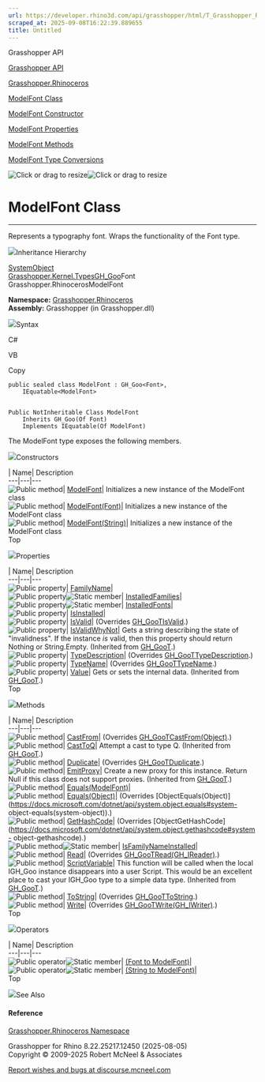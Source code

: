 ```yaml
---
url: https://developer.rhino3d.com/api/grasshopper/html/T_Grasshopper_Rhinoceros_ModelFont.htm
scraped_at: 2025-09-08T16:22:39.889655
title: Untitled
---
```


Grasshopper API

[Grasshopper API](../html/723c01da-9986-4db2-8f53-6f3a7494df75.htm
"Grasshopper API")

[Grasshopper.Rhinoceros](../html/N_Grasshopper_Rhinoceros.htm
"Grasshopper.Rhinoceros")

[ModelFont Class](../html/T_Grasshopper_Rhinoceros_ModelFont.htm "ModelFont
Class")

[ModelFont Constructor
](../html/Overload_Grasshopper_Rhinoceros_ModelFont__ctor.htm "ModelFont
Constructor ")

[ModelFont
Properties](../html/Properties_T_Grasshopper_Rhinoceros_ModelFont.htm
"ModelFont Properties")

[ModelFont Methods](../html/Methods_T_Grasshopper_Rhinoceros_ModelFont.htm
"ModelFont Methods")

[ModelFont Type
Conversions](../html/Operators_T_Grasshopper_Rhinoceros_ModelFont.htm
"ModelFont Type Conversions")

![Click or drag to resize](../icons/TocOpen.gif)![Click or drag to
resize](../icons/TocClose.gif)

# ModelFont Class  
  
---  
  
Represents a typography font. Wraps the functionality of the Font type.

![](../icons/SectionExpanded.png)Inheritance Hierarchy

[SystemObject](https://docs.microsoft.com/dotnet/api/system.object)  
[Grasshopper.Kernel.TypesGH_Goo](T_Grasshopper_Kernel_Types_GH_Goo_1.htm)Font  
Grasshopper.RhinocerosModelFont  

**Namespace:** [Grasshopper.Rhinoceros](N_Grasshopper_Rhinoceros.htm)  
**Assembly:** Grasshopper (in Grasshopper.dll)

![](../icons/SectionExpanded.png)Syntax

C#

VB

Copy

    
    
    public sealed class ModelFont : GH_Goo<Font>, 
    	IEquatable<ModelFont>
    
    
    Public NotInheritable Class ModelFont
    	Inherits GH_Goo(Of Font)
    	Implements IEquatable(Of ModelFont)

The ModelFont type exposes the following members.

![](../icons/SectionExpanded.png)Constructors

| Name| Description  
---|---|---  
![Public method](../icons/pubmethod.gif)|
[ModelFont](M_Grasshopper_Rhinoceros_ModelFont__ctor.htm)| Initializes a new
instance of the ModelFont class  
![Public method](../icons/pubmethod.gif)|
[ModelFont(Font)](M_Grasshopper_Rhinoceros_ModelFont__ctor_1.htm)| Initializes
a new instance of the ModelFont class  
![Public method](../icons/pubmethod.gif)|
[ModelFont(String)](M_Grasshopper_Rhinoceros_ModelFont__ctor_2.htm)|
Initializes a new instance of the ModelFont class  
Top

![](../icons/SectionExpanded.png)Properties

| Name| Description  
---|---|---  
![Public property](../icons/pubproperty.gif)|
[FamilyName](P_Grasshopper_Rhinoceros_ModelFont_FamilyName.htm)|  
![Public property](../icons/pubproperty.gif)![Static
member](../icons/static.gif)|
[InstalledFamilies](P_Grasshopper_Rhinoceros_ModelFont_InstalledFamilies.htm)|  
![Public property](../icons/pubproperty.gif)![Static
member](../icons/static.gif)|
[InstalledFonts](P_Grasshopper_Rhinoceros_ModelFont_InstalledFonts.htm)|  
![Public property](../icons/pubproperty.gif)|
[IsInstalled](P_Grasshopper_Rhinoceros_ModelFont_IsInstalled.htm)|  
![Public property](../icons/pubproperty.gif)|
[IsValid](P_Grasshopper_Rhinoceros_ModelFont_IsValid.htm)|  (Overrides
[GH_GooTIsValid](P_Grasshopper_Kernel_Types_GH_Goo_1_IsValid.htm).)  
![Public property](../icons/pubproperty.gif)|
[IsValidWhyNot](P_Grasshopper_Kernel_Types_GH_Goo_1_IsValidWhyNot.htm)|  Gets
a string describing the state of "invalidness". If the instance _is_ valid,
then this property should return Nothing or String.Empty.  (Inherited from
[GH_GooT](T_Grasshopper_Kernel_Types_GH_Goo_1.htm).)  
![Public property](../icons/pubproperty.gif)|
[TypeDescription](P_Grasshopper_Rhinoceros_ModelFont_TypeDescription.htm)|
(Overrides
[GH_GooTTypeDescription](P_Grasshopper_Kernel_Types_GH_Goo_1_TypeDescription.htm).)  
![Public property](../icons/pubproperty.gif)|
[TypeName](P_Grasshopper_Rhinoceros_ModelFont_TypeName.htm)|  (Overrides
[GH_GooTTypeName](P_Grasshopper_Kernel_Types_GH_Goo_1_TypeName.htm).)  
![Public property](../icons/pubproperty.gif)|
[Value](P_Grasshopper_Kernel_Types_GH_Goo_1_Value.htm)|  Gets or sets the
internal data.  (Inherited from
[GH_GooT](T_Grasshopper_Kernel_Types_GH_Goo_1.htm).)  
Top

![](../icons/SectionExpanded.png)Methods

| Name| Description  
---|---|---  
![Public method](../icons/pubmethod.gif)|
[CastFrom](M_Grasshopper_Rhinoceros_ModelFont_CastFrom.htm)|  (Overrides
[GH_GooTCastFrom(Object)](M_Grasshopper_Kernel_Types_GH_Goo_1_CastFrom.htm).)  
![Public method](../icons/pubmethod.gif)|
[CastToQ](M_Grasshopper_Kernel_Types_GH_Goo_1_CastTo__1.htm)|  Attempt a cast
to type Q.  (Inherited from
[GH_GooT](T_Grasshopper_Kernel_Types_GH_Goo_1.htm).)  
![Public method](../icons/pubmethod.gif)|
[Duplicate](M_Grasshopper_Rhinoceros_ModelFont_Duplicate.htm)|  (Overrides
[GH_GooTDuplicate](M_Grasshopper_Kernel_Types_GH_Goo_1_Duplicate.htm).)  
![Public method](../icons/pubmethod.gif)|
[EmitProxy](M_Grasshopper_Kernel_Types_GH_Goo_1_EmitProxy.htm)|  Create a new
proxy for this instance. Return Null if this class does not support proxies.
(Inherited from [GH_GooT](T_Grasshopper_Kernel_Types_GH_Goo_1.htm).)  
![Public method](../icons/pubmethod.gif)|
[Equals(ModelFont)](M_Grasshopper_Rhinoceros_ModelFont_Equals.htm)|  
![Public method](../icons/pubmethod.gif)|
[Equals(Object)](M_Grasshopper_Rhinoceros_ModelFont_Equals_1.htm)|  (Overrides
[ObjectEquals(Object)](https://docs.microsoft.com/dotnet/api/system.object.equals#system-
object-equals\(system-object\)).)  
![Public method](../icons/pubmethod.gif)|
[GetHashCode](M_Grasshopper_Rhinoceros_ModelFont_GetHashCode.htm)|  (Overrides
[ObjectGetHashCode](https://docs.microsoft.com/dotnet/api/system.object.gethashcode#system-
object-gethashcode).)  
![Public method](../icons/pubmethod.gif)![Static member](../icons/static.gif)|
[IsFamilyNameInstalled](M_Grasshopper_Rhinoceros_ModelFont_IsFamilyNameInstalled.htm)|  
![Public method](../icons/pubmethod.gif)|
[Read](M_Grasshopper_Rhinoceros_ModelFont_Read.htm)|  (Overrides
[GH_GooTRead(GH_IReader)](M_Grasshopper_Kernel_Types_GH_Goo_1_Read.htm).)  
![Public method](../icons/pubmethod.gif)|
[ScriptVariable](M_Grasshopper_Kernel_Types_GH_Goo_1_ScriptVariable.htm)|
This function will be called when the local IGH_Goo instance disappears into a
user Script. This would be an excellent place to cast your IGH_Goo type to a
simple data type.  (Inherited from
[GH_GooT](T_Grasshopper_Kernel_Types_GH_Goo_1.htm).)  
![Public method](../icons/pubmethod.gif)|
[ToString](M_Grasshopper_Rhinoceros_ModelFont_ToString.htm)|  (Overrides
[GH_GooTToString](M_Grasshopper_Kernel_Types_GH_Goo_1_ToString.htm).)  
![Public method](../icons/pubmethod.gif)|
[Write](M_Grasshopper_Rhinoceros_ModelFont_Write.htm)|  (Overrides
[GH_GooTWrite(GH_IWriter)](M_Grasshopper_Kernel_Types_GH_Goo_1_Write.htm).)  
Top

![](../icons/SectionExpanded.png)Operators

| Name| Description  
---|---|---  
![Public operator](../icons/puboperator.gif)![Static
member](../icons/static.gif)| [(Font to
ModelFont)](M_Grasshopper_Rhinoceros_ModelFont_op_Implicit.htm)|  
![Public operator](../icons/puboperator.gif)![Static
member](../icons/static.gif)| [(String to
ModelFont)](M_Grasshopper_Rhinoceros_ModelFont_op_Implicit_1.htm)|  
Top

![](../icons/SectionExpanded.png)See Also

#### Reference

[Grasshopper.Rhinoceros Namespace](N_Grasshopper_Rhinoceros.htm)

Grasshopper for Rhino 8.22.25217.12450 (2025-08-05)  
Copyright © 2009-2025 Robert McNeel & Associates

[Report wishes and bugs at
discourse.mcneel.com](https://discourse.mcneel.com/c/grasshopper)

